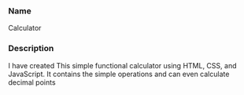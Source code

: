 ### Name
Calculator
### Description
I have created This simple functional calculator using HTML, CSS, and JavaScript. It contains the simple operations and can even calculate decimal points

